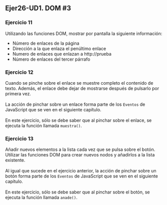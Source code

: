 ## Ejer26-UD1. DOM #3
### Ejercicio 11
Utilizando las funciones DOM, mostrar por pantalla la siguiente información:

- Número de enlaces de la página
- Dirección a la que enlaza el penúltimo enlace
- Numero de enlaces que enlazan a http://prueba
- Número de enlaces del tercer párrafo

### Ejercicio 12

Cuando se pinche sobre el enlace se muestre completo el contenido de texto. Además, el enlace debe dejar de mostrarse después de pulsarlo por primera vez. <br><br>
La acción de pinchar sobre un enlace forma parte de los `Eventos` de JavaScript que se ven en el siguiente capítulo. <br><br>
En este ejercicio, sólo se debe saber que al pinchar sobre el enlace, se ejecuta la función llamada `muestra()`.

### Ejercicio 13

Añadir nuevos elementos a la lista cada vez que se pulsa sobre el botón. Utilizar las funciones DOM para crear nuevos nodos y añadirlos a la lista existente. <br><br>
Al igual que sucede en el ejercicio anterior, la acción de pinchar sobre un botón forma parte de los `Eventos` de JavaScript que se ven en el siguiente capítulo. <br><br>
En este ejercicio, sólo se debe saber que al pinchar sobre el botón, se ejecuta la función llamada `anade()`.
